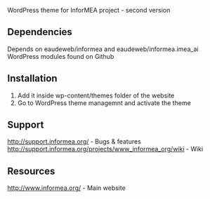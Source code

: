 WordPress theme for InforMEA project - second version

Dependencies
------------

Depends on eaudeweb/informea and eaudeweb/informea.imea_ai WordPress modules found on Github

Installation
------------

1. Add it inside wp-content/themes folder of the website
2. Go to WordPress theme managemnt and activate the theme

Support
-------

http://support.informea.org/ - Bugs & features
http://support.informea.org/projects/www_informea_org/wiki - Wiki

Resources
--------

http://www.informea.org/ - Main website
